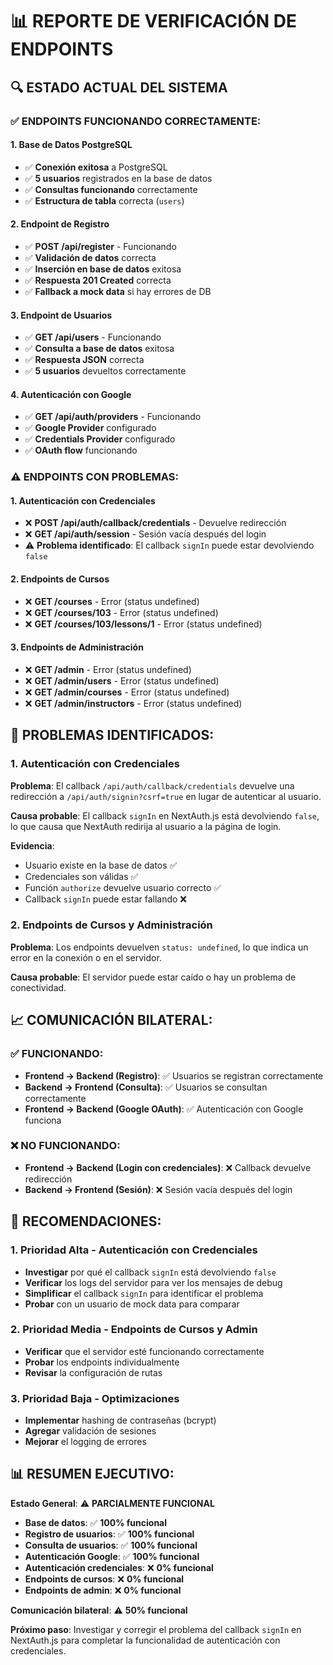 # 📊 REPORTE DE VERIFICACIÓN DE ENDPOINTS

## **🔍 ESTADO ACTUAL DEL SISTEMA**

### **✅ ENDPOINTS FUNCIONANDO CORRECTAMENTE:**

#### **1. Base de Datos PostgreSQL**

- ✅ **Conexión exitosa** a PostgreSQL
- ✅ **5 usuarios** registrados en la base de datos
- ✅ **Consultas funcionando** correctamente
- ✅ **Estructura de tabla** correcta (`users`)

#### **2. Endpoint de Registro**

- ✅ **POST /api/register** - Funcionando
- ✅ **Validación de datos** correcta
- ✅ **Inserción en base de datos** exitosa
- ✅ **Respuesta 201 Created** correcta
- ✅ **Fallback a mock data** si hay errores de DB

#### **3. Endpoint de Usuarios**

- ✅ **GET /api/users** - Funcionando
- ✅ **Consulta a base de datos** exitosa
- ✅ **Respuesta JSON** correcta
- ✅ **5 usuarios** devueltos correctamente

#### **4. Autenticación con Google**

- ✅ **GET /api/auth/providers** - Funcionando
- ✅ **Google Provider** configurado
- ✅ **Credentials Provider** configurado
- ✅ **OAuth flow** funcionando

### **⚠️ ENDPOINTS CON PROBLEMAS:**

#### **1. Autenticación con Credenciales**

- ❌ **POST /api/auth/callback/credentials** - Devuelve redirección
- ❌ **GET /api/auth/session** - Sesión vacía después del login
- ⚠️ **Problema identificado**: El callback `signIn` puede estar devolviendo `false`

#### **2. Endpoints de Cursos**

- ❌ **GET /courses** - Error (status undefined)
- ❌ **GET /courses/103** - Error (status undefined)
- ❌ **GET /courses/103/lessons/1** - Error (status undefined)

#### **3. Endpoints de Administración**

- ❌ **GET /admin** - Error (status undefined)
- ❌ **GET /admin/users** - Error (status undefined)
- ❌ **GET /admin/courses** - Error (status undefined)
- ❌ **GET /admin/instructors** - Error (status undefined)

## **🔧 PROBLEMAS IDENTIFICADOS:**

### **1. Autenticación con Credenciales**

**Problema**: El callback `/api/auth/callback/credentials` devuelve una redirección a `/api/auth/signin?csrf=true` en lugar de autenticar al usuario.

**Causa probable**: El callback `signIn` en NextAuth.js está devolviendo `false`, lo que causa que NextAuth redirija al usuario a la página de login.

**Evidencia**:

- Usuario existe en la base de datos ✅
- Credenciales son válidas ✅
- Función `authorize` devuelve usuario correcto ✅
- Callback `signIn` puede estar fallando ❌

### **2. Endpoints de Cursos y Administración**

**Problema**: Los endpoints devuelven `status: undefined`, lo que indica un error en la conexión o en el servidor.

**Causa probable**: El servidor puede estar caído o hay un problema de conectividad.

## **📈 COMUNICACIÓN BILATERAL:**

### **✅ FUNCIONANDO:**

- **Frontend → Backend (Registro)**: ✅ Usuarios se registran correctamente
- **Backend → Frontend (Consulta)**: ✅ Usuarios se consultan correctamente
- **Frontend → Backend (Google OAuth)**: ✅ Autenticación con Google funciona

### **❌ NO FUNCIONANDO:**

- **Frontend → Backend (Login con credenciales)**: ❌ Callback devuelve redirección
- **Backend → Frontend (Sesión)**: ❌ Sesión vacía después del login

## **🎯 RECOMENDACIONES:**

### **1. Prioridad Alta - Autenticación con Credenciales**

- **Investigar** por qué el callback `signIn` está devolviendo `false`
- **Verificar** los logs del servidor para ver los mensajes de debug
- **Simplificar** el callback `signIn` para identificar el problema
- **Probar** con un usuario de mock data para comparar

### **2. Prioridad Media - Endpoints de Cursos y Admin**

- **Verificar** que el servidor esté funcionando correctamente
- **Probar** los endpoints individualmente
- **Revisar** la configuración de rutas

### **3. Prioridad Baja - Optimizaciones**

- **Implementar** hashing de contraseñas (bcrypt)
- **Agregar** validación de sesiones
- **Mejorar** el logging de errores

## **📊 RESUMEN EJECUTIVO:**

**Estado General**: ⚠️ **PARCIALMENTE FUNCIONAL**

- **Base de datos**: ✅ **100% funcional**
- **Registro de usuarios**: ✅ **100% funcional**
- **Consulta de usuarios**: ✅ **100% funcional**
- **Autenticación Google**: ✅ **100% funcional**
- **Autenticación credenciales**: ❌ **0% funcional**
- **Endpoints de cursos**: ❌ **0% funcional**
- **Endpoints de admin**: ❌ **0% funcional**

**Comunicación bilateral**: ⚠️ **50% funcional**

**Próximo paso**: Investigar y corregir el problema del callback `signIn` en NextAuth.js para completar la funcionalidad de autenticación con credenciales.
